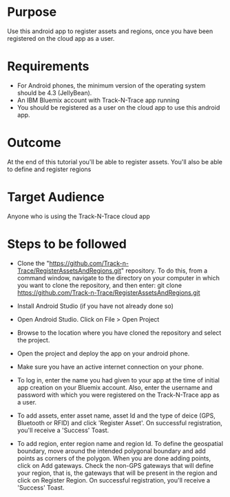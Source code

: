 Purpose
========
Use this android app to register assets and regions, once you have been registered on the cloud app as a user.

Requirements
=============
- For Android phones, the minimum version of the operating system should be 4.3 (JellyBean).
- An IBM Bluemix account with Track-N-Trace app running
- You should be registered as a user on the cloud app to use this android app.

Outcome
========
At the end of this tutorial you'll be able to register assets. You'll also be able to define and register regions

Target Audience
================
Anyone who is using the Track-N-Trace cloud app 

Steps to be followed
=====================
- Clone the "https://github.com/Track-n-Trace/RegisterAssetsAndRegions.git" repository. To do this, from a command window, navigate to the directory on your computer in which you want to clone the repository, and then enter:
	git clone https://github.com/Track-n-Trace/RegisterAssetsAndRegions.git

- Install Android Studio (if you have not already done so)

- Open Android Studio.
Click on File > Open Project

- Browse to the location where you have cloned the repository and select the project.

- Open the project and deploy the app on your android phone.

- Make sure you have an active internet connection on your phone.

- To log in, enter the name you had given to your app at the time of initial app creation on your Bluemix account. 
Also, enter the username and password with which you were registered on the Track-N-Trace app as a user.

- To add assets, enter asset name, asset Id and the type of deice (GPS, Bluetooth or RFID) and click 'Register Asset'. On successful registration, you'll receive a 'Success' Toast.

- To add region, enter region name and region Id. To define the geospatial boundary, move around the intended polygonal boundary and add points as corners of the polygon.
When you are done adding points, click on Add gateways. Check the non-GPS gateways that will define your region, that is, the gateways that will be present in the region and click on Register Region. On successful registration, you'll receive a 'Success' Toast.



